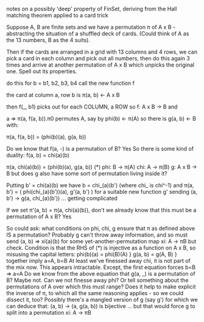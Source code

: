 notes on a possibly 'deep' property of FinSet, deriving from the Hall matching theorem applied to a card trick

Suppose A, B are finite sets and we have a permutation π of A x B - abstracting the situation of a shuffled deck of cards.
(Could think of A as the 13 numbers, B as the 4 suits).

Then if the cards are arranged in a grid with 13 columns and 4 rows, we can pick a card in each column and pick out all numbers,
then do this again 3 times and arrive at another permutation of A x B which unpicks the original one. Spell out its properties.

do this for b = b1, b2, b3, b4
call the new function f

the card at column a, row b is π(a, b) <- A x B

then f(_, b1) picks out for each COLUMN, a ROW
so f: A x B -> B and

a => π(a, f(a, b)).π0 permutes A, say by phi(b) <- π(A)
so there is g(a, b) <- B with:

π(a, f(a, b)) = (phi(b)(a), g(a, b))

Do we know that f(a, -) is a permutation of B? Yes
So there is some kind of duality:
f(a, b) = chi(a)(b)

π(a, chi(a)(b)) = (phi(b)(a), g(a, b))    (*)
phi: B -> π(A)
chi: A -> π(B)
g: A x B -> B
but does g also have some sort of permutation living inside it?

Putting b' = chi(a)(b) we have b = chi_(a)(b')  (where chi_ is chi^-1) and
π(a, b') = ( phi(chi_(a)(b'))(a), g'(a, b') )
for a suitable new function g' sending (a, b') -> g(a, chi_(a)(b')) ... getting complicated

If we set π'(a, b) = π(a, chi(a)(b)), don't we already know that this must be a permutation of A x B? Yes

So could ask: what conditions on phi, chi, g ensure that π as defined above IS a permutation?
Probably g can't throw away information, and so must send (a, b) => xi(a)(b) for some yet-another-permutation map xi: A -> πB
but check. Condition is that the RHS of (*) is injective as a function on A x B, so misusing the capital letters:
  phi(b)(a) = phi(B)(A)   }
  g(a, b) = g(A, B)       } together imply a=A, b=B
At least we've finessed away chi, it is not part of the mix now. This appears intractable.
Except, the first equation forces b=B => a=A
Do we know from the above equation that g(a, _) is a permutation of B? Maybe not.
Can we not finesse away phi? Or tell something about the permutations of A over which this must range?
Does it help to make explicit the inverse of π, to which all the same reasoning applies - so we could dissect it, too?
Possibly there's a mangled version of g (say g') for which we can deduce that:
(a, b) -> (a, g(a, b)) is bijective ... but that would force g to split into a permutation  xi: A -> πB
